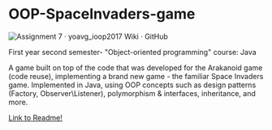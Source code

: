 # OOP-SpaceInvaders-game 

![Assignment 7 · yoavg_ioop2017 Wiki · GitHub](https://user-images.githubusercontent.com/45766976/115214053-d29a3b00-a10a-11eb-9d6d-afe5a3a7c841.jpg)


First year second semester- "Object-oriented programming" course: Java

A game built on top of the code that was developed for the Arakanoid game (code reuse), implementing a brand new game - 
the familiar Space Invaders game.
Implemented in Java, using OOP concepts such as design patterns (Factory, Observer\Listener), polymorphism & interfaces, inheritance, and more.

[Link to Readme!](https://github.com/israelElad/OOP-SpaceInvaders-game/blob/master/ass7/README.pdf)
